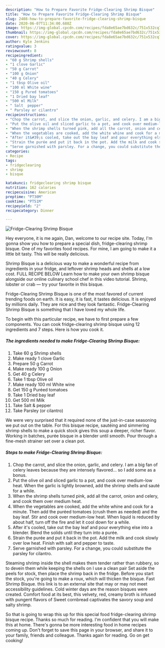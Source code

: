 ```yaml
---
description: "How to Prepare Favorite Fridge-Clearing Shrimp Bisque"
title: "How to Prepare Favorite Fridge-Clearing Shrimp Bisque"
slug: 2408-how-to-prepare-favorite-fridge-clearing-shrimp-bisque
date: 2020-06-07T11:34:00.688Z
image: https://img-global.cpcdn.com/recipes/fda8e65ae7bd632c/751x532cq70/fridge-clearing-shrimp-bisque-recipe-main-photo.jpg
thumbnail: https://img-global.cpcdn.com/recipes/fda8e65ae7bd632c/751x532cq70/fridge-clearing-shrimp-bisque-recipe-main-photo.jpg
cover: https://img-global.cpcdn.com/recipes/fda8e65ae7bd632c/751x532cq70/fridge-clearing-shrimp-bisque-recipe-main-photo.jpg
author: Kyle Jenkins
ratingvalue: 3
reviewcount: 8
recipeingredient:
- "60 g Shrimp shells"
- "1 clove Garlic"
- "50 g Carrot"
- "100 g Onion"
- "40 g Celery"
- "1 tbsp Olive oil"
- "100 ml White wine"
- "150 g Pured tomatoes"
- "1 Dried bay leaf"
- "500 ml Milk"
- " Salt  pepper"
- " Parsley or cilantro"
recipeinstructions:
- "Chop the carrot, and slice the onion, garlic, and celery. I am a big fan of celery leaves because they are intensely flavored... so I add some as a bonus."
- "Put the olive oil and sliced garlic to a pot, and cook over medium-low heat. When the garlic is lightly browned, add the shrimp shells and sauté for a while."
- "When the shrimp shells turned pink, add all the carrot, onion and celery, and cook them over medium heat."
- "When the vegetables are cooked, add the white whine and cook for a minute. Then add the puréed tomatoes (crush them as needed) and the bay leaf. Stir and cook over medium-low heat. When liquid is reduced by about half, turn off the fire and let it cool down for a while."
- "After it&#39;s cooled, take out the bay leaf and pour everything else into a blender. Blend the solids until they turn into a purée."
- "Strain the purée and put it back in the pot. Add the milk and cook slowly over low heat. Finish with salt and pepper to taste."
- "Serve garnished with parsley. For a change, you could substitute the parsley for cilantro."
categories:
- Recipe
tags:
- fridgeclearing
- shrimp
- bisque

katakunci: fridgeclearing shrimp bisque 
nutrition: 162 calories
recipecuisine: American
preptime: "PT30M"
cooktime: "PT51M"
recipeyield: "2"
recipecategory: Dinner

---
```



![Fridge-Clearing Shrimp Bisque](https://img-global.cpcdn.com/recipes/fda8e65ae7bd632c/751x532cq70/fridge-clearing-shrimp-bisque-recipe-main-photo.jpg)

Hey everyone, it is me again, Dan, welcome to our recipe site. Today, I'm gonna show you how to prepare a special dish, fridge-clearing shrimp bisque. One of my favorites food recipes. For mine, I am going to make it a little bit tasty. This will be really delicious.

Shrimp Bisque is a delicious way to make a wonderful recipe from ingredients in your fridge, and leftover shrimp heads and shells at a low cost. FULL RECIPE BELOW Learn how to make your own shrimp bisque alongside our online culinary school chef in this video tutorial. Shrimp, lobster or crab — try your favorite in this bisque.

Fridge-Clearing Shrimp Bisque is one of the most favored of current trending foods on earth. It is easy, it is fast, it tastes delicious. It is enjoyed by millions daily. They are nice and they look fantastic. Fridge-Clearing Shrimp Bisque is something that I have loved my whole life.


To begin with this particular recipe, we have to first prepare a few components. You can cook fridge-clearing shrimp bisque using 12 ingredients and 7 steps. Here is how you cook it.

<!--inarticleads1-->

##### The ingredients needed to make Fridge-Clearing Shrimp Bisque:

1. Take 60 g Shrimp shells
1. Make ready 1 clove Garlic
1. Prepare 50 g Carrot
1. Make ready 100 g Onion
1. Get 40 g Celery
1. Take 1 tbsp Olive oil
1. Make ready 100 ml White wine
1. Get 150 g Puréed tomatoes
1. Take 1 Dried bay leaf
1. Get 500 ml Milk
1. Take  Salt &amp; pepper
1. Take  Parsley (or cilantro)


We were very surprised that it required none of the just-in-case seasoning we put out on the table. For this bisque recipe, sautéing and simmering shrimp shells to make a quick stock gives this soup a deeper, richer flavor. Working in batches, purée bisque in a blender until smooth. Pour through a fine-mesh strainer set over a clean pot. 

<!--inarticleads2-->

##### Steps to make Fridge-Clearing Shrimp Bisque:

1. Chop the carrot, and slice the onion, garlic, and celery. I am a big fan of celery leaves because they are intensely flavored... so I add some as a bonus.
1. Put the olive oil and sliced garlic to a pot, and cook over medium-low heat. When the garlic is lightly browned, add the shrimp shells and sauté for a while.
1. When the shrimp shells turned pink, add all the carrot, onion and celery, and cook them over medium heat.
1. When the vegetables are cooked, add the white whine and cook for a minute. Then add the puréed tomatoes (crush them as needed) and the bay leaf. Stir and cook over medium-low heat. When liquid is reduced by about half, turn off the fire and let it cool down for a while.
1. After it&#39;s cooled, take out the bay leaf and pour everything else into a blender. Blend the solids until they turn into a purée.
1. Strain the purée and put it back in the pot. Add the milk and cook slowly over low heat. Finish with salt and pepper to taste.
1. Serve garnished with parsley. For a change, you could substitute the parsley for cilantro.


Steaming shrimp inside the shell makes them tender rather than rubbery, so to devein them while keeping the shells on I use a clean pair Set aside the peels for stock, then place the shrimp back in the fridge. Before you start the stock, you&#39;re going to make a roux, which will thicken the bisque. Fast Shrimp Bisque. this link is to an external site that may or may not meet accessibility guidelines. Cold winter days are the reason bisques were created. Comfort food at its best, this velvety, red, creamy broth is infused with pungent flavors of Sweet cornbread captivates the savory soup and salty shrimp. 

So that is going to wrap this up for this special food fridge-clearing shrimp bisque recipe. Thanks so much for reading. I'm confident that you will make this at home. There's gonna be more interesting food in home recipes coming up. Don't forget to save this page in your browser, and share it to your family, friends and colleague. Thanks again for reading. Go on get cooking!
